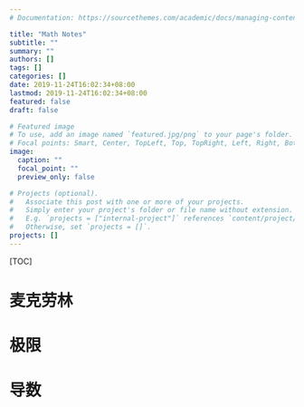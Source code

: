 ```yaml
---
# Documentation: https://sourcethemes.com/academic/docs/managing-content/

title: "Math Notes"
subtitle: ""
summary: ""
authors: []
tags: []
categories: []
date: 2019-11-24T16:02:34+08:00
lastmod: 2019-11-24T16:02:34+08:00
featured: false
draft: false

# Featured image
# To use, add an image named `featured.jpg/png` to your page's folder.
# Focal points: Smart, Center, TopLeft, Top, TopRight, Left, Right, BottomLeft, Bottom, BottomRight.
image:
  caption: ""
  focal_point: ""
  preview_only: false

# Projects (optional).
#   Associate this post with one or more of your projects.
#   Simply enter your project's folder or file name without extension.
#   E.g. `projects = ["internal-project"]` references `content/project/deep-learning/index.md`.
#   Otherwise, set `projects = []`.
projects: []
---
```


[TOC]

# 麦克劳林

# 极限

# 导数